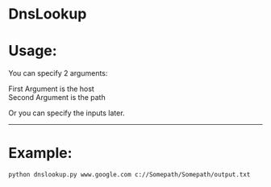 # DnsLookup

<h1>Usage:</h1>

You can specify 2 arguments:<br/>

  First Argument is the host<br />
  Second Argument is the path<br />
  
Or you can specify the inputs later.

<hr />

<h1>Example:</h1>

    python dnslookup.py www.google.com c://Somepath/Somepath/output.txt

